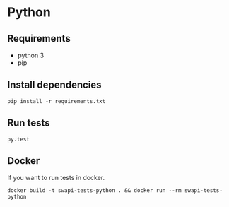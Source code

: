 # Python

## Requirements
* python 3
* pip

## Install dependencies
`pip install -r requirements.txt`

## Run tests
`py.test`

## Docker
If you want to run tests in docker.

`docker build -t swapi-tests-python . && docker run --rm swapi-tests-python`